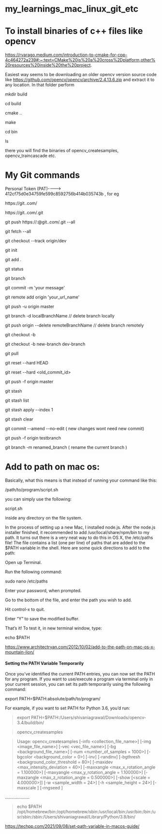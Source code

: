 # my_learnings_mac_linux_git_etc

# To install binaries of c++ files like opencv

https://rvarago.medium.com/introduction-to-cmake-for-cpp-4c464272a239#:~:text=CMake%20is%20a%20cross%2Dplatform,other%20resources%20inside%20the%20project.

Easiest way seems to be downloading an older opencv version source code like https://github.com/opencv/opencv/archive/2.4.13.6.zip and extract it to any location. In that folder perform

mkdir build

cd build

cmake ..

make

cd bin

ls

there you will find the binaries of opencv_createsamples, opencv_traincascade etc.


# My Git commands

Personal Token (PAT)----> 412cf75d0e34759fe599c8592756b414b035743b , for eg

https://git.<organization>.com/<path to repo>

https://git.<organization>.com/<path to repo>.git

git push https://<username>:<PAT>@git.<organization>.com/<path to repo>.git --all

git fetch --all

git checkout --track origin/dev

git init

git add .

git status

git branch

git commit -m 'your message'

git remote add origin 'your_url_name'
 
git push -u origin master

git branch -d localBranchName // delete branch locally

git push origin --delete remoteBranchName // delete branch remotely

git checkout -b <branch-name>
 
git checkout -b new-branch dev-branch
 
git pull <remote>
 
git reset --hard HEAD
 
git reset --hard <old_commit_id>
 
git push -f origin master
 
git stash
 
git stash list
 
git stash apply --index 1
 
git stash clear
 
git commit --amend --no-edit ( new changes wont need new commit)
 
git push -f origin testbranch
 
git branch -m renamed_branch ( rename the current branch )
 

# Add to path on mac os:
 
 Basically, what this means is that instead of running your command like this:

/path/to/program/script.sh

you can simply use the following:

script.sh

inside any directory on the file system.
 

In the process of setting up a new Mac, I installed node.js.  After the node.js installer finished, it recommended to add /usr/local/share/npm/bin to my path.  It turns out there is a very neat way to do this in OS X, the /etc/paths file!  The file contains a list (one per line) of paths that are added to the $PATH variable in the shell. Here are some quick directions to add to the path:

Open up Terminal.
 
Run the following command:

sudo nano /etc/paths

Enter your password, when prompted.
 
Go to the bottom of the file, and enter the path you wish to add.
 
Hit control-x to quit.
 
Enter “Y” to save the modified buffer.
 
That’s it!  To test it, in new terminal window, type:
 
echo $PATH

https://www.architectryan.com/2012/10/02/add-to-the-path-on-mac-os-x-mountain-lion/
 
 
#### Setting the PATH Variable Temporarily
 
Once you’ve identified the current PATH entries, you can now set the PATH for any program. If you want to use/execute a program via terminal only in your current session, you can set its path temporarily using the following command:

export PATH=$PATH:absolute/path/to/program/

For example, if you want to set PATH for Python 3.6, you’d run:

>export PATH=$PATH:/Users/shivaniagrawal/Downloads/opencv-3.4/build/bin/
 
>opencv_createsamples

>Usage: opencv_createsamples
  [-info <collection_file_name>]
  [-img <image_file_name>]
  [-vec <vec_file_name>]
  [-bg <background_file_name>]
  [-num <number_of_samples = 1000>]
  [-bgcolor <background_color = 0>]
  [-inv] [-randinv] [-bgthresh <background_color_threshold = 80>]
  [-maxidev <max_intensity_deviation = 40>]
  [-maxxangle <max_x_rotation_angle = 1.100000>]
  [-maxyangle <max_y_rotation_angle = 1.100000>]
  [-maxzangle <max_z_rotation_angle = 0.500000>]
  [-show [<scale = 4.000000>]]
  [-w <sample_width = 24>]
  [-h <sample_height = 24>]
  [-maxscale <max sample scale = -1.000000>]
  [-rngseed <rng seed = 12345>]
 
   ....................
 
>echo $PATH 
 /opt/homebrew/bin:/opt/homebrew/sbin:/usr/local/bin:/usr/bin:/bin:/usr/sbin:/sbin:/Users/shivaniagrawal/Library/Python/3.8/bin/
 
 
https://techpp.com/2021/09/08/set-path-variable-in-macos-guide/
 
 
